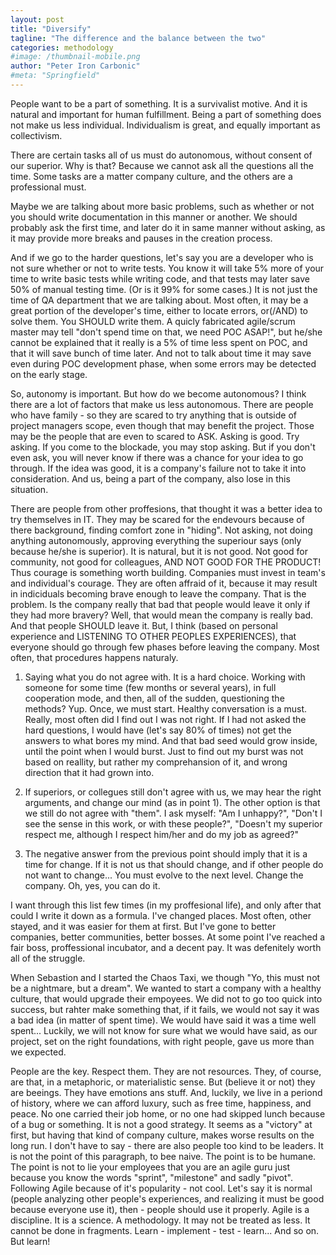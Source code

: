 ```yaml
---
layout: post
title: "Diversify"
tagline: "The difference and the balance between the two"
categories: methodology
#image: /thumbnail-mobile.png
author: "Peter Iron Carbonic"
#meta: "Springfield"
---
```


People want to be a part of something. It is a survivalist motive. And it is natural and important for human fulfillment. Being a part of something does not make us less individual. Individualism is great, and equally important as collectivism.

There are certain tasks all of us must do autonomous, without consent of our superior. Why is that? Because we cannot ask all the questions all the time. Some tasks are a matter company culture, and the others are a professional must.

Maybe we are talking about more basic problems, such as whether or not you should write documentation in this manner or another. We should probably ask the first time, and later do it in same manner without asking, as it may provide more breaks and pauses in the creation process.

And if we go to the harder questions, let's say you are a developer who is not sure whether or not to write tests. You know it will take 5% more of your time to write basic tests while writing code, and that tests may later save 50% of manual testing time. (Or is it 99% for some cases.) It is not just the time of QA department that we are talking about. Most often, it may be a great portion of the developer's time, either to locate errors, or(/AND) to solve them. You SHOULD write them. A quicly fabricated agile/scrum master may tell "don't spend time on that, we need POC ASAP!", but he/she cannot be explained that it really is a 5% of time less spent on POC, and that it will save bunch of time later. And not to talk about time it may save even during POC development phase, when some errors may be detected on the early stage.

So, autonomy is important. But how do we become autonomous? I think there are a lot of factors that make us less autonomous. There are people who have family - so they are scared to try anything that is outside of project managers scope, even though that may benefit the project. Those may be the people that are even to scared to ASK. Asking is good. Try asking. If you come to the blockade, you may stop asking. But if you don't even ask, you will never know if there was a chance for your idea to go through. If the idea was good, it is a company's failure not to take it into consideration. And us, being a part of the company, also lose in this situation.

There are people from other proffesions, that thought it was a better idea to try themselves in IT. They may be scared for the endevours because of there background, finding comfort zone in "hiding". Not asking, not doing anything autonomously, approving everything the superiour says (only because he/she is superior). It is natural, but it is not good. Not good for community, not good for colleagues, AND NOT GOOD FOR THE PRODUCT! Thus courage is something worth building. Companies must invest in team's and individual's courage. They are often affraid of it, because it may result in indiciduals becoming brave enough to leave the company. That is the problem. Is the company really that bad that people would leave it only if they had more bravery? Well, that would mean the company is really bad. And that people SHOULD leave it. But, I think (based on personal experience and LISTENING TO OTHER PEOPLES EXPERIENCES), that everyone should go through few phases before leaving the company. Most often, that procedures happens naturaly.

1) Saying what you do not agree with. It is a hard choice. Working with someone for some time (few months or several years), in full cooperation mode, and then, all of the sudden, questioning the methods? Yup. Once, we must start. Healthy conversation is a must. Really, most often did I find out I was not right. If I had not asked the hard questions, I would have (let's say 80% of times) not get the answers to what bores my mind. And that bad seed would grow inside, until the point when I would burst. Just to find out my burst was not based on reallity, but rather my comprehansion of it, and wrong direction that it had grown into.

2) If superiors, or collegues still don't agree with us, we may hear the right arguments, and change our mind (as in point 1). The other option is that we still do not agree with "them". I ask myself: "Am I unhappy?", "Don't I see the sense in this work, or with these people?", "Doesn't my superior respect me, although I respect him/her and do my job as agreed?"

3) The negative answer from the previous point should imply that it is a time for change. If it is not us that should change, and if other people do not want to change... You must evolve to the next level. Change the company. Oh, yes, you can do it.

I want through this list few times (in my proffesional life), and only after that could I write it down as a formula. I've changed places. Most often, other stayed, and it was easier for them at first. But I've gone to better companies, better communities, better bosses. At some point I've reached a fair boss, proffessional incubator, and a decent pay. It was defenitely worth all of the struggle.

When Sebastion and I started the Chaos Taxi, we though "Yo, this must not be a nightmare, but a dream". We wanted to start a company with a healthy culture, that would upgrade their empoyees. We did not to go too quick into success, but rahter make something that, if it fails, we would not say it was a bad idea (in matter of spent time). We would have said it was a time well spent... Luckily, we will not know for sure what we would have said, as our project, set on the right foundations, with right people, gave us more than we expected.

People are the key. Respect them. They are not resources. They, of course, are that, in a metaphoric, or materialistic sense. But (believe it or not) they are beeings. They have emotions ans stuff. And, luckily, we live in a periond of history, where we can afford luxury, such as free time, happiness, and peace. No one carried their job home, or no one had skipped lunch because of a bug or something. It is not a good strategy. It seems as a "victory" at first, but having that kind of company culture, makes worse results on the long run. I don't have to say - there are also people too kind to be leaders. It is not the point of this paragraph, to bee naive. The point is to be humane. The point is not to lie your employees that you are an agile guru just because you know the words "sprint", "milestone" and sadly "pivot". Following Agile because of it's popularity - not cool. Let's say it is normal (people analyzing other people's experiences, and realizing it must be good because everyone use it), then - people should use it properly. Agile is a discipline. It is a science. A methodology. It may not be treated as less. It cannot be done in fragments. Learn - implement - test - learn... And so on. But learn!
